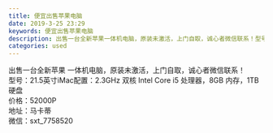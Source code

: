 ```yaml
---
title: 便宜出售苹果电脑
date: 2019-3-25 23:29
keywords: 便宜出售苹果电脑
description: 出售一台全新苹果一体机电脑，原装未激活，上门自取，诚心者微信联系！型号：21.5英寸iMac配置：2.3GHz双核IntelCorei5处理器，8GB内存，1TB硬盘价格：52000P地址：马卡蒂微信：sxt_7758520
categories: used
---
```

<td class="t_f" id="postmessage_3307456">

出售一台全新苹果 一体机电脑，原装未激活，上门自取，诚心者微信联系！<br/>
型号：21.5英寸iMac配置：2.3GHz 双核 Intel Core i5 处理器，8GB 内存，1TB 硬盘<br/>
价格：52000P<br/>
地址：马卡蒂<br/>
微信：sxt_7758520<br/>
<br/>
</td>
